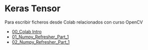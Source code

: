 # Keras Tensor
Para escribir ficheros desde Colab relacionados con curso OpenCV

+ [00_Colab Intro](https://github.com/sgcortes/KerasTensor/blob/4f2d7b4fa3b5bf9034d26f70d3c3e838437bc36b/intro_to_colab2.ipynb)
+ [01_Numpy_Refresher_Part_1](https://github.com/sgcortes/KerasTensor/blob/master/01_Numpy_Refresher_Part_1.ipynb)
+ [02_Numpy_Refresher_Part_1](https://github.com/sgcortes/KerasTensor/blob/master/02_Numpy_Refresher_Part_2.ipynb)
